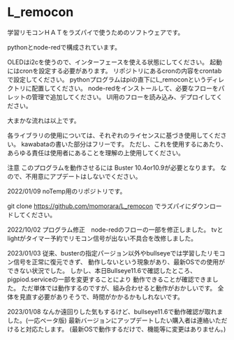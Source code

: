 # L_remocon
学習リモコンＨＡＴをラズパイで使うためのソフトウェアです。

pythonとnode-redで構成されています。

OLEDはi2cを使うので、インターフェースを使える状態にしてください。
起動にはcronを設定する必要があります。
リポジトリにあるcronの内容をcrontabで設定してください。
pythonプログラムはpiの直下にL_remoconというディレクトリに配置してください。
node-redをインストールして、必要なフローをパレットの管理で追加してください。
UI用のフローを読み込み、デプロイしてください。

大まかな流れは以上です。

各ライブラリの使用については、それぞれのライセンスに基づき使用してください。
kawabataの書いた部分はフリーです。
ただし、これを使用するにあたり、あらゆる責任は使用者にあることを理解の上使用してください。

注意
このプログラムを動作させるには
Buster 10.4or10.9が必要となります。
なので、不用意にアプデートはしないでください。


2022/01/09  noTemp用のリポジトリです。　

git clone https://github.com/momorara/L_remocon でラズパイにダウンロードしてください。


2022/10/02  プログラム修正　node-redのフローの一部を修正しました。
            tvとlightがタイマー予約でリモコン信号が出ない不具合を改修しました。
            
2023/01/03  従来、busterの指定パージョン以外やbullseyeでは学習したリモコン信号を正常に復元できず、
            動作しないという現象があり、最新OSでの使用ができない状況でした。
            しかし、本日Bullseye11.6で確認したところ、pigpiod.serviceの一部を変更することにより
            動作できることが確認できました。
            ただ単体では動作するのですが、組み合わせると動作がおかしいです。
            全体を見直す必要がありそうで、時間がかかるかもしれないです。

2023/01/08  なんか遠回りした気もするけど、bullseye11.6で動作確認が取れました。(一応ベータ版)
            最新バージョンにアップデートしたい購入者は連絡いただけると対応たします。
            (最新OSで動作するだけで、機能等に変更はありません。)
